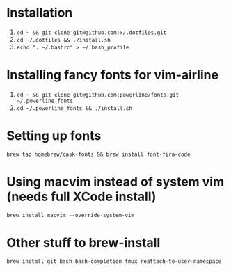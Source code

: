 # Installation

1. ```cd ~ && git clone git@github.com:x/.dotfiles.git```
2. ```cd ~/.dotfiles && ./install.sh```
3. ```echo ". ~/.bashrc" > ~/.bash_profile```

# Installing fancy fonts for vim-airline

1. ```cd ~ && git clone git@github.com:powerline/fonts.git ~/.powerline_fonts```
2. ```cd ~/.powerline_fonts && ./install.sh```

# Setting up fonts
```brew tap homebrew/cask-fonts && brew install font-fira-code```

# Using macvim instead of system vim (needs full XCode install)
```brew install macvim --override-system-vim```

# Other stuff to brew-install
```
brew install git bash bash-completion tmux reattach-to-user-namespace
```
